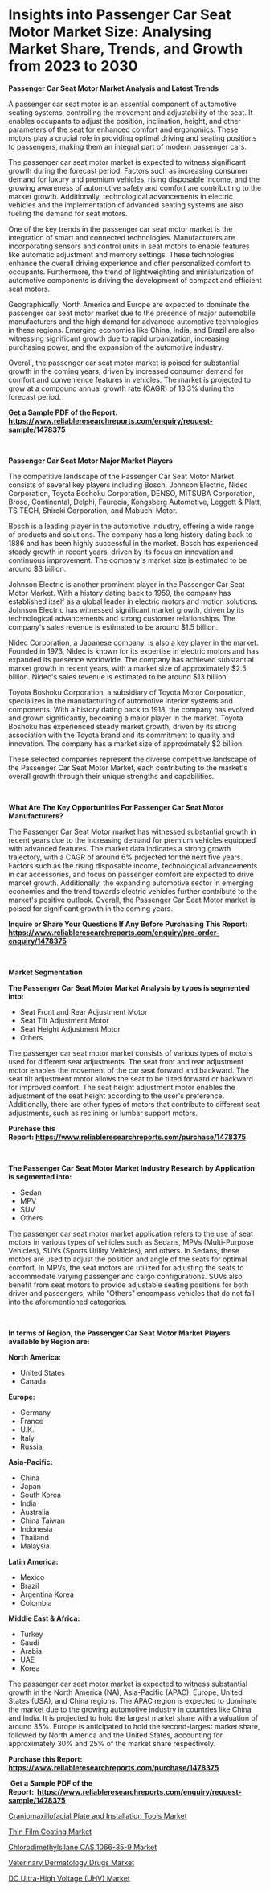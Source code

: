 <p><h1>Insights into Passenger Car Seat Motor Market Size: Analysing Market Share, Trends, and Growth from 2023 to 2030</h1></p><p><strong>Passenger Car Seat Motor Market Analysis and Latest Trends</strong></p>
<p><p>A passenger car seat motor is an essential component of automotive seating systems, controlling the movement and adjustability of the seat. It enables occupants to adjust the position, inclination, height, and other parameters of the seat for enhanced comfort and ergonomics. These motors play a crucial role in providing optimal driving and seating positions to passengers, making them an integral part of modern passenger cars.</p><p>The passenger car seat motor market is expected to witness significant growth during the forecast period. Factors such as increasing consumer demand for luxury and premium vehicles, rising disposable income, and the growing awareness of automotive safety and comfort are contributing to the market growth. Additionally, technological advancements in electric vehicles and the implementation of advanced seating systems are also fueling the demand for seat motors.</p><p>One of the key trends in the passenger car seat motor market is the integration of smart and connected technologies. Manufacturers are incorporating sensors and control units in seat motors to enable features like automatic adjustment and memory settings. These technologies enhance the overall driving experience and offer personalized comfort to occupants. Furthermore, the trend of lightweighting and miniaturization of automotive components is driving the development of compact and efficient seat motors.</p><p>Geographically, North America and Europe are expected to dominate the passenger car seat motor market due to the presence of major automobile manufacturers and the high demand for advanced automotive technologies in these regions. Emerging economies like China, India, and Brazil are also witnessing significant growth due to rapid urbanization, increasing purchasing power, and the expansion of the automotive industry.</p><p>Overall, the passenger car seat motor market is poised for substantial growth in the coming years, driven by increased consumer demand for comfort and convenience features in vehicles. The market is projected to grow at a compound annual growth rate (CAGR) of 13.3% during the forecast period.</p></p>
<p><strong>Get a Sample PDF of the Report:&nbsp; <a href="https://www.reliableresearchreports.com/enquiry/request-sample/1478375">https://www.reliableresearchreports.com/enquiry/request-sample/1478375</a></strong></p>
<p>&nbsp;</p>
<p><strong>Passenger Car Seat Motor Major Market Players</strong></p>
<p><p>The competitive landscape of the Passenger Car Seat Motor Market consists of several key players including Bosch, Johnson Electric, Nidec Corporation, Toyota Boshoku Corporation, DENSO, MITSUBA Corporation, Brose, Continental, Delphi, Faurecia, Kongsberg Automotive, Leggett & Platt, TS TECH, Shiroki Corporation, and Mabuchi Motor. </p><p>Bosch is a leading player in the automotive industry, offering a wide range of products and solutions. The company has a long history dating back to 1886 and has been highly successful in the market. Bosch has experienced steady growth in recent years, driven by its focus on innovation and continuous improvement. The company's market size is estimated to be around $3 billion.</p><p>Johnson Electric is another prominent player in the Passenger Car Seat Motor Market. With a history dating back to 1959, the company has established itself as a global leader in electric motors and motion solutions. Johnson Electric has witnessed significant market growth, driven by its technological advancements and strong customer relationships. The company's sales revenue is estimated to be around $1.5 billion.</p><p>Nidec Corporation, a Japanese company, is also a key player in the market. Founded in 1973, Nidec is known for its expertise in electric motors and has expanded its presence worldwide. The company has achieved substantial market growth in recent years, with a market size of approximately $2.5 billion. Nidec's sales revenue is estimated to be around $13 billion.</p><p>Toyota Boshoku Corporation, a subsidiary of Toyota Motor Corporation, specializes in the manufacturing of automotive interior systems and components. With a history dating back to 1918, the company has evolved and grown significantly, becoming a major player in the market. Toyota Boshoku has experienced steady market growth, driven by its strong association with the Toyota brand and its commitment to quality and innovation. The company has a market size of approximately $2 billion.</p><p>These selected companies represent the diverse competitive landscape of the Passenger Car Seat Motor Market, each contributing to the market's overall growth through their unique strengths and capabilities.</p></p>
<p>&nbsp;</p>
<p><strong>What Are The Key Opportunities For Passenger Car Seat Motor Manufacturers?</strong></p>
<p><p>The Passenger Car Seat Motor market has witnessed substantial growth in recent years due to the increasing demand for premium vehicles equipped with advanced features. The market data indicates a strong growth trajectory, with a CAGR of around 6% projected for the next five years. Factors such as the rising disposable income, technological advancements in car accessories, and focus on passenger comfort are expected to drive market growth. Additionally, the expanding automotive sector in emerging economies and the trend towards electric vehicles further contribute to the market's positive outlook. Overall, the Passenger Car Seat Motor market is poised for significant growth in the coming years.</p></p>
<p><strong>Inquire or Share Your Questions If Any Before Purchasing This Report: <a href="https://www.reliableresearchreports.com/enquiry/pre-order-enquiry/1478375">https://www.reliableresearchreports.com/enquiry/pre-order-enquiry/1478375</a></strong></p>
<p>&nbsp;</p>
<p><strong>Market Segmentation</strong></p>
<p><strong>The Passenger Car Seat Motor Market Analysis by types is segmented into:</strong></p>
<p><ul><li>Seat Front and Rear Adjustment Motor</li><li>Seat Tilt Adjustment Motor</li><li>Seat Height Adjustment Motor</li><li>Others</li></ul></p>
<p><p>The passenger car seat motor market consists of various types of motors used for different seat adjustments. The seat front and rear adjustment motor enables the movement of the car seat forward and backward. The seat tilt adjustment motor allows the seat to be tilted forward or backward for improved comfort. The seat height adjustment motor enables the adjustment of the seat height according to the user's preference. Additionally, there are other types of motors that contribute to different seat adjustments, such as reclining or lumbar support motors.</p></p>
<p><strong>Purchase this Report:&nbsp;<a href="https://www.reliableresearchreports.com/purchase/1478375">https://www.reliableresearchreports.com/purchase/1478375</a></strong></p>
<p>&nbsp;</p>
<p><strong>The Passenger Car Seat Motor Market Industry Research by Application is segmented into:</strong></p>
<p><ul><li>Sedan</li><li>MPV</li><li>SUV</li><li>Others</li></ul></p>
<p><p>The passenger car seat motor market application refers to the use of seat motors in various types of vehicles such as Sedans, MPVs (Multi-Purpose Vehicles), SUVs (Sports Utility Vehicles), and others. In Sedans, these motors are used to adjust the position and angle of the seats for optimal comfort. In MPVs, the seat motors are utilized for adjusting the seats to accommodate varying passenger and cargo configurations. SUVs also benefit from seat motors to provide adjustable seating positions for both driver and passengers, while "Others" encompass vehicles that do not fall into the aforementioned categories.</p></p>
<p>&nbsp;</p>
<p><strong>In terms of Region, the Passenger Car Seat Motor Market Players available by Region are:</strong></p>
<p>
    <p> <strong> North America: </strong>
        <ul>
            <li>United States</li>
            <li>Canada</li>
        </ul>
        </p> 
    <p> <strong> Europe: </strong>
        <ul>
            <li>Germany</li>
            <li>France</li>
            <li>U.K.</li>
            <li>Italy</li>
            <li>Russia</li>
        </ul>
        </p> 
    <p> <strong> Asia-Pacific: </strong>
        <ul>
            <li>China</li>
            <li>Japan</li>
            <li>South Korea</li>
            <li>India</li>
            <li>Australia</li>
            <li>China Taiwan</li>
            <li>Indonesia</li>
            <li>Thailand</li>
            <li>Malaysia</li>
        </ul>
        </p> 
    <p> <strong> Latin America: </strong>
        <ul>
            <li>Mexico</li>
            <li>Brazil</li>
            <li>Argentina Korea</li>
            <li>Colombia</li>
        </ul>
        </p> 
    <p> <strong> Middle East & Africa: </strong>
        <ul>
            <li>Turkey</li>
            <li>Saudi</li>
            <li>Arabia</li>
            <li>UAE</li>
            <li>Korea</li>
        </ul>
    </p>
    </p>
<p><p>The passenger car seat motor market is expected to witness substantial growth in the North America (NA), Asia-Pacific (APAC), Europe, United States (USA), and China regions. The APAC region is expected to dominate the market due to the growing automotive industry in countries like China and India. It is projected to hold the largest market share with a valuation of around 35%. Europe is anticipated to hold the second-largest market share, followed by North America and the United States, accounting for approximately 30% and 25% of the market share respectively.</p></p>
<p><strong>Purchase this Report: <a href="https://www.reliableresearchreports.com/purchase/1478375">https://www.reliableresearchreports.com/purchase/1478375</a></strong></p>
<p>&nbsp;<strong>Get a Sample PDF of the Report:&nbsp;&nbsp;<a href="https://www.reliableresearchreports.com/enquiry/request-sample/1478375">https://www.reliableresearchreports.com/enquiry/request-sample/1478375</a></strong></p>
<p><strong></strong></p>
<p><p><a href="https://www.linkedin.com/pulse/craniomaxillofacial-plate-installation-tools-market-insights/">Craniomaxillofacial Plate and Installation Tools Market</a></p><p><a href="https://medium.com/@cullenblick/thin-film-coating-market-size-growth-forecast-2023-2030-dd10e4a12d2e">Thin Film Coating Market</a></p><p><a href="https://github.com/rahu1503/Market-Research-Report-List-1/blob/main/chlorodimethylsilane-cas-1066-35-9-market.md">Chlorodimethylsilane CAS 1066-35-9 Market</a></p><p><a href="https://medium.com/@agree.gain.spray/veterinary-dermatology-drugs-market-trends-and-market-analysis-forecasted-for-period-2023-2030-5edb254f5332">Veterinary Dermatology Drugs Market</a></p><p><a href="https://github.com/gshchiplitsov/Market-Research-Report-List-1/blob/main/dc-ultra-high-voltage-uhv-market.md">DC Ultra-High Voltage (UHV) Market</a></p></p>